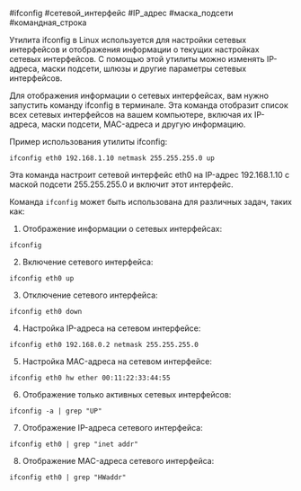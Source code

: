 #ifconfig #сетевой_интерфейс #IP_адрес #маска_подсети #командная_строка

Утилита ifconfig в Linux используется для настройки сетевых интерфейсов и отображения информации о текущих настройках сетевых интерфейсов. С помощью этой утилиты можно изменять IP-адреса, маски подсети, шлюзы и другие параметры сетевых интерфейсов. 

Для отображения информации о сетевых интерфейсах, вам нужно запустить команду ifconfig в терминале. Эта команда отобразит список всех сетевых интерфейсов на вашем компьютере, включая их IP-адреса, маски подсети, MAC-адреса и другую информацию.

Пример использования утилиты ifconfig:
```
ifconfig eth0 192.168.1.10 netmask 255.255.255.0 up
```
Эта команда настроит сетевой интерфейс eth0 на IP-адрес 192.168.1.10 с маской подсети 255.255.255.0 и включит этот интерфейс.

Команда `ifconfig` может быть использована для различных задач, таких как:

1. Отображение информации о сетевых интерфейсах:
```
ifconfig
```

2. Включение сетевого интерфейса:
```
ifconfig eth0 up
```

3. Отключение сетевого интерфейса:
```
ifconfig eth0 down
```

4. Настройка IP-адреса на сетевом интерфейсе:
```
ifconfig eth0 192.168.0.2 netmask 255.255.255.0
```

5. Настройка MAC-адреса на сетевом интерфейсе:
```
ifconfig eth0 hw ether 00:11:22:33:44:55
```

6. Отображение только активных сетевых интерфейсов:
```
ifconfig -a | grep "UP"
```

7. Отображение IP-адреса сетевого интерфейса:
```
ifconfig eth0 | grep "inet addr"
```

8. Отображение MAC-адреса сетевого интерфейса:
```
ifconfig eth0 | grep "HWaddr"
```
